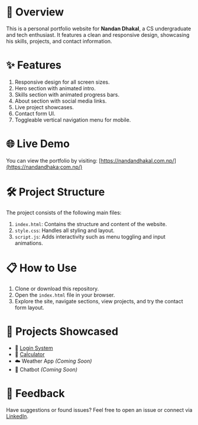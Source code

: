 
# 📄 Overview
This is a personal portfolio website for **Nandan Dhakal**, a CS undergraduate and tech enthusiast. It features a clean and responsive design, showcasing his skills, projects, and contact information.

# ✨ Features
1. Responsive design for all screen sizes.
2. Hero section with animated intro.
3. Skills section with animated progress bars.
4. About section with social media links.
5. Live project showcases.
6. Contact form UI.
7. Toggleable vertical navigation menu for mobile.

# 🌐 Live Demo
You can view the portfolio by visiting: [https://nandandhakal.com.np/](https://nandandhaka;com.np/)

# 🛠️ Project Structure
The project consists of the following main files:

1. `index.html`: Contains the structure and content of the website.
2. `style.css`: Handles all styling and layout.
3. `script.js`: Adds interactivity such as menu toggling and input animations.

# 📋 How to Use
1. Clone or download this repository.
2. Open the `index.html` file in your browser.
3. Explore the site, navigate sections, view projects, and try the contact form layout.

# 📎 Projects Showcased
- 🔐 [Login System](https://nandandkl.infinityfreeapp.com/)
- 🧮 [Calculator](https://nandandklcalculator.netlify.app/)
- ☁️ Weather App *(Coming Soon)*
- 🤖 Chatbot *(Coming Soon)*

# 💬 Feedback
Have suggestions or found issues? Feel free to open an issue or connect via [LinkedIn](https://www.linkedin.com/in/nandandkl/).
